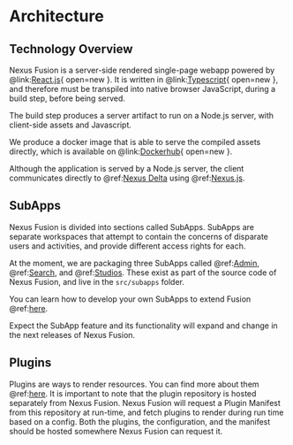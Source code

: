 # Architecture

## Technology Overview

Nexus Fusion is a server-side rendered single-page webapp powered by @link:[React.js](https://reactjs.org/){ open=new }.
It is written in @link:[Typescript](https://www.typescriptlang.org/){ open=new }, and therefore must be transpiled
into native browser JavaScript, during a build step, before being served.

The build step produces a server artifact to run on a Node.js server, with client-side assets and Javascript.

We produce a docker image that is able to serve the compiled assets directly, which is available on
@link:[Dockerhub](https://hub.docker.com/repository/docker/bluebrain/nexus-web){ open=new }.

Although the application is served by a Node.js server, the client communicates directly to
@ref:[Nexus Delta](../delta/index.md) using @ref:[Nexus.js](../utilities/index.md#nexus-js).

## SubApps

Nexus Fusion is divided into sections called SubApps. SubApps are separate workspaces that attempt to contain the
concerns of disparate users and activities, and provide different access rights for each.

At the moment, we are packaging three SubApps called @ref:[Admin](admin.md), @ref:[Search](search.md), and @ref:[Studios](studio.md). These exist
as part of the source code of Nexus Fusion, and live in the `src/subapps` folder.

You can learn how to develop your own SubApps to extend Fusion @ref:[here](add-your-own-app.md).

Expect the SubApp feature and its functionality will expand and change in the next releases of Nexus Fusion.

## Plugins

Plugins are ways to render resources. You can find more about them @ref:[here](plugins.md). It is important to note
that the plugin repository is hosted separately from Nexus Fusion. Nexus Fusion will request a Plugin Manifest from
this repository at run-time, and fetch plugins to render during run time based on a config. Both the plugins, the
configuration, and the manifest should be hosted somewhere Nexus Fusion can request it.
